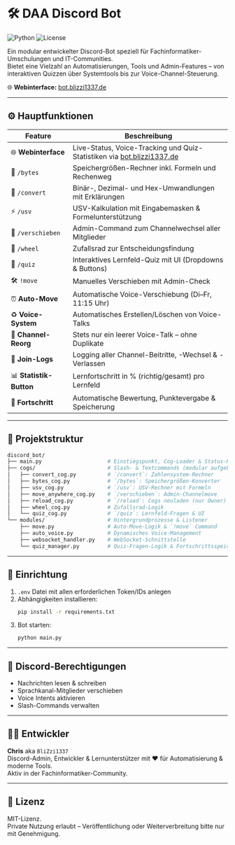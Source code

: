 # 🛠️ DAA Discord Bot

![Python](https://img.shields.io/badge/python-3.x-blue.svg)
![License](https://img.shields.io/badge/license-MIT-orange.svg)

Ein modular entwickelter Discord-Bot speziell für Fachinformatiker-Umschulungen und IT-Communities.  
Bietet eine Vielzahl an Automatisierungen, Tools und Admin-Features – von interaktiven Quizzen über Systemtools bis zur Voice-Channel-Steuerung.

🌐 **Webinterface:** [bot.blizzi1337.de](https://bot.blizzi1337.de)

---

## ⚙️ Hauptfunktionen

| Feature                | Beschreibung |
|------------------------|--------------|
| 🌐 **Webinterface**     | Live-Status, Voice-Tracking und Quiz-Statistiken via [bot.blizzi1337.de](https://bot.blizzi1337.de) |
| 🔢 `/bytes`             | Speichergrößen-Rechner inkl. Formeln und Rechenweg |
| 🔣 `/convert`           | Binär-, Dezimal- und Hex-Umwandlungen mit Erklärungen |
| ⚡ `/usv`               | USV-Kalkulation mit Eingabemasken & Formelunterstützung |
| 🔁 `/verschieben`       | Admin-Command zum Channelwechsel aller Mitglieder |
| 🎡 `/wheel`             | Zufallsrad zur Entscheidungsfindung |
| 🧠 `/quiz`              | Interaktives Lernfeld-Quiz mit UI (Dropdowns & Buttons) |
| 🛠️ `!move`              | Manuelles Verschieben mit Admin-Check |
| ⏰ **Auto-Move**         | Automatische Voice-Verschiebung (Di–Fr, 11:15 Uhr) |
| ♻️ **Voice-System**      | Automatisches Erstellen/Löschen von Voice-Talks |
| 🧹 **Channel-Reorg**     | Stets nur ein leerer Voice-Talk – ohne Duplikate |
| 📜 **Join-Logs**         | Logging aller Channel-Beitritte, -Wechsel & -Verlassen |
| 📊 **Statistik-Button** | Lernfortschritt in % (richtig/gesamt) pro Lernfeld |
| 🧾 **Fortschritt**       | Automatische Bewertung, Punktevergabe & Speicherung |

---

## 📁 Projektstruktur

```bash
discord_bot/
├── main.py                     # Einstiegspunkt, Cog-Loader & Status-Handling
├── cogs/                       # Slash- & Textcommands (modular aufgebaut)
│   ├── convert_cog.py          # `/convert`: Zahlensystem-Rechner
│   ├── bytes_cog.py            # `/bytes`: Speichergrößen-Konverter
│   ├── usv_cog.py              # `/usv`: USV-Rechner mit Formeln
│   ├── move_anywhere_cog.py    # `/verschieben`: Admin-Channelmove
│   ├── reload_cog.py           # `/reload`: Cogs neuladen (nur Owner)
│   ├── wheel_cog.py            # Zufallsrad-Logik
│   └── quiz_cog.py             # `/quiz`: Lernfeld-Fragen & UI
└── modules/                    # Hintergrundprozesse & Listener
    ├── move.py                 # Auto-Move-Logik & `!move` Command
    ├── auto_voice.py           # Dynamisches Voice-Management
    ├── websocket_handler.py    # WebSocket-Schnittstelle
    └── quiz_manager.py         # Quiz-Fragen-Logik & Fortschrittsspeicherung
```

---

## 🔧 Einrichtung

1. `.env` Datei mit allen erforderlichen Token/IDs anlegen
2. Abhängigkeiten installieren:
   ```bash
   pip install -r requirements.txt
   ```
3. Bot starten:
   ```bash
   python main.py
   ```

---

## 🔐 Discord-Berechtigungen

- Nachrichten lesen & schreiben  
- Sprachkanal-Mitglieder verschieben  
- Voice Intents aktivieren  
- Slash-Commands verwalten  

---

## 👨‍💻 Entwickler

**Chris** aka `BliZzi1337`  
Discord-Admin, Entwickler & Lernunterstützer mit ❤️ für Automatisierung & moderne Tools.  
Aktiv in der Fachinformatiker-Community.

---

## 📜 Lizenz

MIT-Lizenz.  
Private Nutzung erlaubt – Veröffentlichung oder Weiterverbreitung bitte nur mit Genehmigung.